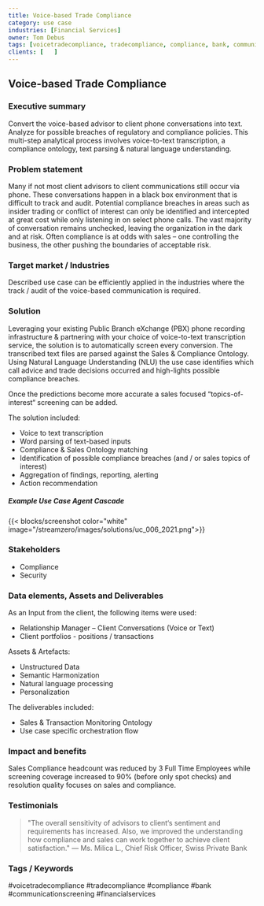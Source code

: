 ```yaml
---
title: Voice-based Trade Compliance
category: use case
industries: [Financial Services]
owner: Tom Debus
tags: [voicetradecompliance, tradecompliance, compliance, bank, communicationscreening, financialservices]
clients: [   ]
---
```


## Voice-based Trade Compliance

### Executive summary
Convert the voice-based advisor to client phone conversations into text. Analyze for possible breaches of regulatory and compliance policies. This multi-step analytical process involves voice-to-text transcription, a compliance ontology, text parsing & natural language understanding.

### Problem statement
Many if not most client advisors to client communications still occur via phone. These conversations happen in a black box environment that is difficult to track and audit. Potential compliance breaches in areas such as insider trading or conflict of interest can only be identified and intercepted at great cost while only listening in on select phone calls. The vast majority of conversation remains unchecked, leaving the organization in the dark and at risk. Often compliance is at odds with sales – one controlling the business, the other pushing the boundaries of acceptable risk.

### Target market / Industries
Described use case can be efficiently applied in the industries where the track / audit of the voice-based communication is required.

### Solution
Leveraging your existing Public Branch eXchange (PBX) phone recording infrastructure & partnering with your choice of voice-to-text transcription service, the solution is to automatically screen every conversion. The transcribed text files are parsed against the Sales & Compliance Ontology. Using Natural Language Understanding (NLU) the use case identifies which call advice and trade decisions occurred and high-lights possible compliance breaches.

Once the predictions become more accurate a sales focused “topics-of-interest“ screening can be added.

The solution included:
- Voice to text transcription
- Word parsing of text-based inputs
- Compliance & Sales Ontology matching
- Identification of possible compliance breaches (and / or sales topics of interest)
- Aggregation of findings, reporting, alerting
- Action recommendation

##### Example Use Case Agent Cascade

{{< blocks/screenshot color="white" image="/streamzero/images/solutions/uc_006_2021.png">}}

### Stakeholders
- Compliance
- Security

### Data elements, Assets and Deliverables

As an Input from the client, the following items were used:
- Relationship Manager – Client Conversations (Voice or Text)
- Client portfolios - positions / transactions

Assets & Artefacts:
- Unstructured Data
- Semantic Harmonization
- Natural language processing
- Personalization

The deliverables included:
- Sales & Transaction Monitoring Ontology
- Use case specific orchestration flow

### Impact and benefits
Sales Compliance headcount was reduced by 3 Full Time Employees while screening coverage increased to 90% (before only spot checks) and resolution quality focuses on sales and compliance.

### Testimonials
> "The overall sensitivity of advisors to client‘s sentiment and requirements has increased. Also, we improved  the understanding how compliance and sales can work together to achieve client satisfaction."
> — Ms. Milica L., Chief Risk Officer, Swiss Private Bank

### Tags / Keywords
#voicetradecompliance #tradecompliance #compliance #bank #communicationscreening #financialservices
